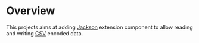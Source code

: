 # Overview

This projects aims at adding [Jackson](http://http://wiki.fasterxml.com/JacksonHome) extension component to allow reading and writing [CSV](http://en.wikipedia.org/wiki/Comma-separated_values) encoded data.

